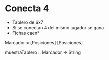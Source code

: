 # Conecta 4

* Tablero de 6x7
* Si se conectan 4 del mismo jugador se gana
* Fichas caen*


Marcador = [Posiciones] [Posiciones]

muestraTablero :: Marcador -> String

